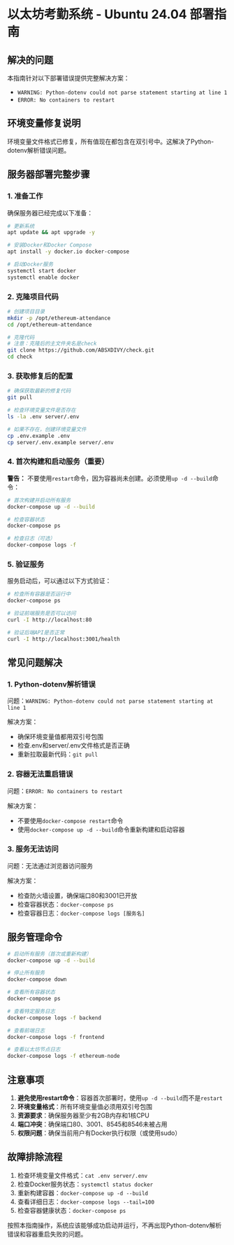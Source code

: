 # 以太坊考勤系统 - Ubuntu 24.04 部署指南

## 解决的问题

本指南针对以下部署错误提供完整解决方案：
- `WARNING: Python-dotenv could not parse statement starting at line 1`
- `ERROR: No containers to restart`

## 环境变量修复说明

环境变量文件格式已修复，所有值现在都包含在双引号中。这解决了Python-dotenv解析错误问题。

## 服务器部署完整步骤

### 1. 准备工作

确保服务器已经完成以下准备：

```bash
# 更新系统
apt update && apt upgrade -y

# 安装Docker和Docker Compose
apt install -y docker.io docker-compose

# 启动Docker服务
systemctl start docker
systemctl enable docker
```

### 2. 克隆项目代码

```bash
# 创建项目目录
mkdir -p /opt/ethereum-attendance
cd /opt/ethereum-attendance

# 克隆代码
# 注意：克隆后的主文件夹名是check
git clone https://github.com/ABSXDIVY/check.git
cd check
```

### 3. 获取修复后的配置

```bash
# 确保获取最新的修复代码
git pull

# 检查环境变量文件是否存在
ls -la .env server/.env

# 如果不存在，创建环境变量文件
cp .env.example .env
cp server/.env.example server/.env
```

### 4. 首次构建和启动服务（重要）

**警告：** 不要使用`restart`命令，因为容器尚未创建。必须使用`up -d --build`命令：

```bash
# 首次构建并启动所有服务
docker-compose up -d --build

# 检查容器状态
docker-compose ps

# 检查日志（可选）
docker-compose logs -f
```

### 5. 验证服务

服务启动后，可以通过以下方式验证：

```bash
# 检查所有容器是否运行中
docker-compose ps

# 验证前端服务是否可以访问
curl -I http://localhost:80

# 验证后端API是否正常
curl -I http://localhost:3001/health
```

## 常见问题解决

### 1. Python-dotenv解析错误

问题：`WARNING: Python-dotenv could not parse statement starting at line 1`

解决方案：
- 确保环境变量值都用双引号包围
- 检查.env和server/.env文件格式是否正确
- 重新拉取最新代码：`git pull`

### 2. 容器无法重启错误

问题：`ERROR: No containers to restart`

解决方案：
- 不要使用`docker-compose restart`命令
- 使用`docker-compose up -d --build`命令重新构建和启动容器

### 3. 服务无法访问

问题：无法通过浏览器访问服务

解决方案：
- 检查防火墙设置，确保端口80和3001已开放
- 检查容器状态：`docker-compose ps`
- 检查容器日志：`docker-compose logs [服务名]`

## 服务管理命令

```bash
# 启动所有服务（首次或重新构建）
docker-compose up -d --build

# 停止所有服务
docker-compose down

# 查看所有容器状态
docker-compose ps

# 查看特定服务日志
docker-compose logs -f backend

# 查看前端日志
docker-compose logs -f frontend

# 查看以太坊节点日志
docker-compose logs -f ethereum-node
```

## 注意事项

1. **避免使用restart命令**：容器首次部署时，使用`up -d --build`而不是`restart`
2. **环境变量格式**：所有环境变量值必须用双引号包围
3. **资源要求**：确保服务器至少有2GB内存和1核CPU
4. **端口冲突**：确保端口80、3001、8545和8546未被占用
5. **权限问题**：确保当前用户有Docker执行权限（或使用sudo）

## 故障排除流程

1. 检查环境变量文件格式：`cat .env server/.env`
2. 检查Docker服务状态：`systemctl status docker`
3. 重新构建容器：`docker-compose up -d --build`
4. 查看详细日志：`docker-compose logs --tail=100`
5. 检查容器健康状态：`docker-compose ps`

按照本指南操作，系统应该能够成功启动并运行，不再出现Python-dotenv解析错误和容器重启失败的问题。
